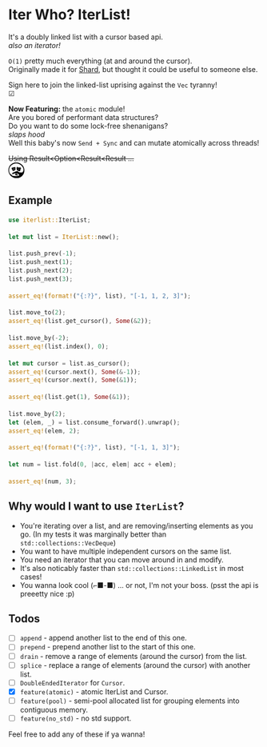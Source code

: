 # Iter Who? IterList!

It's a doubly linked list with a cursor based api.  
*also an iterator!*  

`O(1)` pretty much everything (at and around the cursor).  
Originally made it for [Shard](https://github.com/shard-org/shard), but thought it could be useful to someone else.  

Sign here to join the linked-list uprising against the `Vec` tyranny!  
☑  

**Now Featuring:** the `atomic` module!  
Are you bored of performant data structures?  
Do you want to do some lock-free shenanigans?  
*slaps hood*  
Well this baby's now `Send + Sync` and can mutate atomically across threads!  

~~Using Result<Option<Result<Result ...~~   
![Hollow](./hollow.png)

## Example

```rust
use iterlist::IterList;

let mut list = IterList::new();

list.push_prev(-1);
list.push_next(1);
list.push_next(2);
list.push_next(3);

assert_eq!(format!("{:?}", list), "[-1, 1, 2, 3]");

list.move_to(2);
assert_eq!(list.get_cursor(), Some(&2));

list.move_by(-2);
assert_eq!(list.index(), 0);

let mut cursor = list.as_cursor();
assert_eq!(cursor.next(), Some(&-1));
assert_eq!(cursor.next(), Some(&1));

assert_eq!(list.get(1), Some(&1));

list.move_by(2);
let (elem, _) = list.consume_forward().unwrap();
assert_eq!(elem, 2);

assert_eq!(format!("{:?}", list), "[-1, 1, 3]");

let num = list.fold(0, |acc, elem| acc + elem);

assert_eq!(num, 3);
```

## Why would I want to use `IterList`?
- You're iterating over a list, and are removing/inserting elements as you go. 
    (In my tests it was marginally better than `std::collections::VecDeque`)
- You want to have multiple independent cursors on the same list.
- You need an iterator that you can move around in and modify.
- It's also noticably faster than `std::collections::LinkedList` in most cases!
- You wanna look cool (⌐■-■) ... or not, I'm not your boss. (psst the api is preeetty nice :p)

## Todos
- [ ] `append`  - append another list to the end of this one.
- [ ] `prepend` - prepend another list to the start of this one.
- [ ] `drain`   - remove a range of elements (around the cursor) from the list.
- [ ] `splice`  - replace a range of elements (around the cursor) with another list.
- [ ] `DoubleEndedIterator` for `Cursor`.
- [x] `feature(atomic)` - atomic IterList and Cursor.
- [ ] `feature(pool)` - semi-pool allocated list for grouping elements into contiguous memory.
- [ ] `feature(no_std)` - no std support.

Feel free to add any of these if ya wanna!
